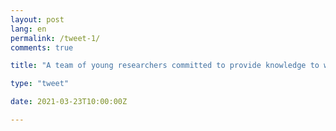 ```yaml
---
layout: post
lang: en
permalink: /tweet-1/
comments: true

title: "A team of young researchers committed to provide knowledge to well-informed biodiversity conservation and management, in line with the UN 2030 Agenda for Sustainable Development."

type: "tweet"

date: 2021-03-23T10:00:00Z

---
```


